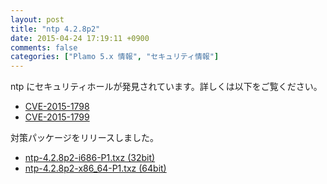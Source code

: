 ```yaml
---
layout: post
title: "ntp 4.2.8p2"
date: 2015-04-24 17:19:11 +0900
comments: false
categories: ["Plamo 5.x 情報", "セキュリティ情報"]
---
```


ntp にセキュリティホールが発見されています。詳しくは以下をご覧ください。

* [CVE-2015-1798](https://web.nvd.nist.gov/view/vuln/detail?vulnId=CVE-2015-1798)
* [CVE-2015-1799](https://web.nvd.nist.gov/view/vuln/detail?vulnId=CVE-2015-1799)

対策パッケージをリリースしました。

* [ntp-4.2.8p2-i686-P1.txz (32bit)](ftp://plamo.linet.gr.jp/pub/Plamo-5.x/x86/plamo/01_minimum/network.txz/ntp-4.2.8p2-i686-P1.txz)
* [ntp-4.2.8p2-x86_64-P1.txz (64bit)](ftp://plamo.linet.gr.jp/pub/Plamo-5.x/x86_64/plamo/01_minimum/network.txz/ntp-4.2.8p2-x86_64-P1.txz)

